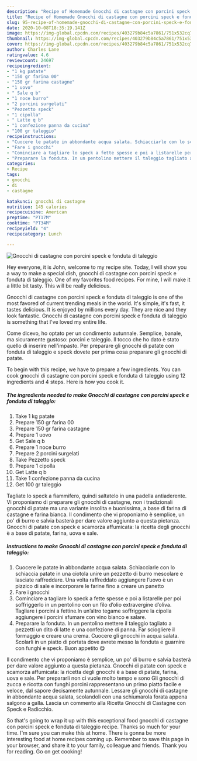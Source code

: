 ```yaml
---
description: "Recipe of Homemade Gnocchi di castagne con porcini speck e fonduta di taleggio"
title: "Recipe of Homemade Gnocchi di castagne con porcini speck e fonduta di taleggio"
slug: 95-recipe-of-homemade-gnocchi-di-castagne-con-porcini-speck-e-fonduta-di-taleggio
date: 2020-10-08T18:35:19.141Z
image: https://img-global.cpcdn.com/recipes/403279b84c5a7861/751x532cq70/gnocchi-di-castagne-con-porcini-speck-e-fonduta-di-taleggio-recipe-main-photo.jpg
thumbnail: https://img-global.cpcdn.com/recipes/403279b84c5a7861/751x532cq70/gnocchi-di-castagne-con-porcini-speck-e-fonduta-di-taleggio-recipe-main-photo.jpg
cover: https://img-global.cpcdn.com/recipes/403279b84c5a7861/751x532cq70/gnocchi-di-castagne-con-porcini-speck-e-fonduta-di-taleggio-recipe-main-photo.jpg
author: Charles Lane
ratingvalue: 4.6
reviewcount: 24697
recipeingredient:
- "1 kg patate"
- "150 gr farina 00"
- "150 gr farina castagne"
- "1 uovo"
- " Sale q b"
- "1 noce burro"
- "2 porcini surgelati"
- "Pezzetto speck"
- "1 cipolla"
- " Latte q b"
- "1 confezione panna da cucina"
- "100 gr taleggio"
recipeinstructions:
- "Cuocere le patate in abbondante acqua salata. Schiacciarle con lo schiaccia patate in una ciotola unire un pezzetto di burro mescolare e lasciate raffreddare. Una volta raffreddato aggiungere l’uovo è un pizzico di sale e incorporare le farine fino a creare un panetto"
- "Fare i gnocchi"
- "Cominciare a tagliare lo speck a fette spesse e poi a listarelle per poi soffriggerlo in un pentolino con un filo d’olio extravergine d’oliva. Tagliare i porcini a fettine.In un’altro tegame soffriggere la cipolla aggiungere i porcini sfumare con vino bianco e salare."
- "Preparare la fonduta. In un pentolino mettere il taleggio tagliato a pezzetti un dito di latte e una confezione di panna. Far sciogliere il formaggio e creare una crema. Cuocere gli gnocchi in acqua salata. Scolarli in un piatto di portata dove avrete messo la fonduta e guarnire con funghi e speck. Buon appetito 😋"
categories:
- Recipe
tags:
- gnocchi
- di
- castagne

katakunci: gnocchi di castagne 
nutrition: 145 calories
recipecuisine: American
preptime: "PT17M"
cooktime: "PT34M"
recipeyield: "4"
recipecategory: Lunch

---
```



![Gnocchi di castagne con porcini speck e fonduta di taleggio](https://img-global.cpcdn.com/recipes/403279b84c5a7861/751x532cq70/gnocchi-di-castagne-con-porcini-speck-e-fonduta-di-taleggio-recipe-main-photo.jpg)

Hey everyone, it is John, welcome to my recipe site. Today, I will show you a way to make a special dish, gnocchi di castagne con porcini speck e fonduta di taleggio. One of my favorites food recipes. For mine, I will make it a little bit tasty. This will be really delicious.

Gnocchi di castagne con porcini speck e fonduta di taleggio is one of the most favored of current trending meals in the world. It's simple, it's fast, it tastes delicious. It is enjoyed by millions every day. They are nice and they look fantastic. Gnocchi di castagne con porcini speck e fonduta di taleggio is something that I've loved my entire life.

Come dicevo, ho optato per un condimento autunnale. Semplice, banale, ma sicuramente gustoso: porcini e taleggio. Il tocco che ho dato è stato quello di inserire nell&#39;impasto. Per preparare gli gnocchi di patate con fonduta di taleggio e speck dovete per prima cosa preparare gli gnocchi di patate.


To begin with this recipe, we have to prepare a few ingredients. You can cook gnocchi di castagne con porcini speck e fonduta di taleggio using 12 ingredients and 4 steps. Here is how you cook it.

<!--inarticleads1-->

##### The ingredients needed to make Gnocchi di castagne con porcini speck e fonduta di taleggio:

1. Take 1 kg patate
1. Prepare 150 gr farina 00
1. Prepare 150 gr farina castagne
1. Prepare 1 uovo
1. Get  Sale q b
1. Prepare 1 noce burro
1. Prepare 2 porcini surgelati
1. Take Pezzetto speck
1. Prepare 1 cipolla
1. Get  Latte q b
1. Take 1 confezione panna da cucina
1. Get 100 gr taleggio


Tagliate lo speck a fiammifero, quindi saltatelo in una padella antiaderente. Vi proponiamo di preparare gli gnocchi di castagne, non i tradizionali gnocchi di patate ma una variante insolita e buonissima, a base di farina di castagne e farina bianca. Il condimento che vi proponiamo è semplice, un po&#39; di burro e salvia basterà per dare valore aggiunto a questa pietanza. Gnocchi di patate con speck e scamorza affumicata: la ricetta degli gnocchi è a base di patate, farina, uova e sale. 

<!--inarticleads2-->

##### Instructions to make Gnocchi di castagne con porcini speck e fonduta di taleggio:

1. Cuocere le patate in abbondante acqua salata. Schiacciarle con lo schiaccia patate in una ciotola unire un pezzetto di burro mescolare e lasciate raffreddare. Una volta raffreddato aggiungere l’uovo è un pizzico di sale e incorporare le farine fino a creare un panetto
1. Fare i gnocchi
1. Cominciare a tagliare lo speck a fette spesse e poi a listarelle per poi soffriggerlo in un pentolino con un filo d’olio extravergine d’oliva. Tagliare i porcini a fettine.In un’altro tegame soffriggere la cipolla aggiungere i porcini sfumare con vino bianco e salare.
1. Preparare la fonduta. In un pentolino mettere il taleggio tagliato a pezzetti un dito di latte e una confezione di panna. Far sciogliere il formaggio e creare una crema. Cuocere gli gnocchi in acqua salata. Scolarli in un piatto di portata dove avrete messo la fonduta e guarnire con funghi e speck. Buon appetito 😋


Il condimento che vi proponiamo è semplice, un po&#39; di burro e salvia basterà per dare valore aggiunto a questa pietanza. Gnocchi di patate con speck e scamorza affumicata: la ricetta degli gnocchi è a base di patate, farina, uova e sale. Per prepararli non ci vuole molto tempo e sono Gli gnocchi di zucca e ricotta con funghi porcini rappresentano un primo piatto facile e veloce, dal sapore decisamente autunnale. Lessare gli gnocchi di castagne in abbondante acqua salata, scolandoli con una schiumarola forata appena salgono a galla. Lascia un commento alla Ricetta Gnocchi di Castagne con Speck e Radicchio. 

So that's going to wrap it up with this exceptional food gnocchi di castagne con porcini speck e fonduta di taleggio recipe. Thanks so much for your time. I'm sure you can make this at home. There is gonna be more interesting food at home recipes coming up. Remember to save this page in your browser, and share it to your family, colleague and friends. Thank you for reading. Go on get cooking!
